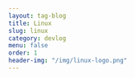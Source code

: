 ```yaml
---
layout: tag-blog
title: Linux
slug: linux
category: devlog
menu: false
order: 1
header-img: "/img/linux-logo.png"
---
```

